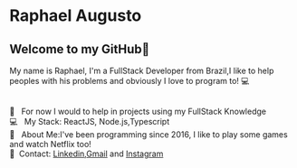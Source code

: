 


# Raphael Augusto

## Welcome to my GitHub👋
My name is Raphael, I'm a FullStack Developer from Brazil,I like to help peoples with his problems and 
obviously I love to program to!  :computer:


 <br/> :purple_heart: &nbsp; For now I would to help in projects using my FullStack Knowledge
 <br/> :computer: &nbsp; My Stack: ReactJS, Node.js,Typescript
 <br/> 💬  &nbsp; About Me:I've been programming since 2016, I like to play some games and watch Netflix too! 
 <br/>:email:  &nbsp;Contact: [Linkedin](https://www.linkedin.com/in/raphael-augusto-47024b1b4/),[Gmail](mailto:travassosraphael12@gmail.com) and [Instagram](https://www.instagram.com/raphaelaugust_b.js/)
